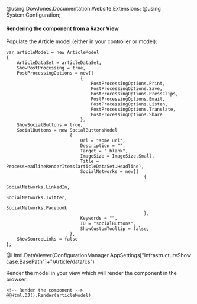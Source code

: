 ﻿@using DowJones.Documentation.Website.Extensions;
@using System.Configuration;

#### Rendering the component from a Razor View

Populate the Article model (either in your controller or model):

    var articleModel = new ArticleModel
    {
        ArticleDataSet = articleDataSet,
        ShowPostProcessing = true,
        PostProcessingOptions = new[]
    		       		        {
    		       		            PostProcessingOptions.Print,
    		       		            PostProcessingOptions.Save,
    		       		            PostProcessingOptions.PressClips,
    		       		            PostProcessingOptions.Email, 
    		       		            PostProcessingOptions.Listen,
    		       		            PostProcessingOptions.Translate,
    		       		            PostProcessingOptions.Share
    		       		        },
        ShowSocialButtons = true,
        SocialButtons = new SocialButtonsModel
                            {
                                Url = "some url",
                                Description = "",
                                Target = "_blank",
                                ImageSize = ImageSize.Small,
                                Title = ProcessHeadlineRenderItems(articleDataSet.Headline),
                                SocialNetworks = new[]
                                                        {
                                                            SocialNetworks.LinkedIn,
                                                            SocialNetworks.Twitter,
                                                            SocialNetworks.Facebook
                                                        },
                                Keywords = "",
                                ID = "socialButtons",
                                ShowCustomTooltip = false,
                            },
        ShowSourceLinks = false
    };
	
@Html.DataViewer(ConfigurationManager.AppSettings["InfrastructureShowcase.BasePath"]+"/Article/data/cs")

Render the model in your view which will render the component in the browser:

	<!-- Render the component -->
	@@Html.DJ().Render(articleModel)